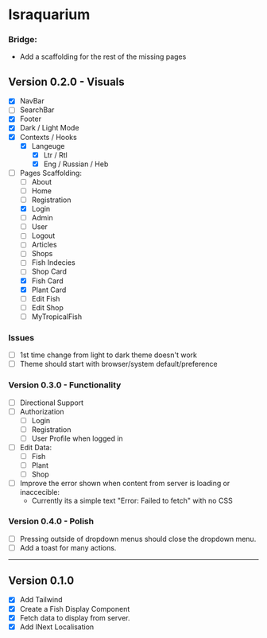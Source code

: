 # Israquarium




### Bridge:
- Add a scaffolding for the rest of the missing pages


## Version 0.2.0 - Visuals
- [X] NavBar
- [ ] SearchBar
- [X] Footer
- [X] Dark / Light Mode
- [X] Contexts / Hooks
    - [X] Langeuge 
        - [X] Ltr / Rtl
        - [X] Eng / Russian / Heb
- [ ] Pages Scaffolding:
    - [ ] About
    - [ ] Home 
    - [ ] Registration
    - [X] Login
    - [ ] Admin 
    - [ ] User
    - [ ] Logout
    - [ ] Articles
    - [ ] Shops 
    - [ ] Fish Indecies
    - [ ] Shop Card
    - [X] Fish Card
    - [X] Plant Card
    - [ ] Edit Fish 
    - [ ] Edit Shop
    - [ ] MyTropicalFish

### Issues
- [ ] 1st time change from light to dark theme doesn't work
- [ ] Theme should start with browser/system default/preference

### Version 0.3.0 - Functionality
- [ ] Directional Support
- [ ] Authorization 
    - [ ] Login
    - [ ] Registration
    - [ ] User Profile when logged in
- [ ] Edit Data:
    - [ ] Fish
    - [ ] Plant
    - [ ] Shop
- [ ] Improve the error shown when content from server is loading or inaccecible:
    - Currently its a simple text "Error: Failed to fetch" with no CSS


### Version 0.4.0 - Polish
- [ ] Pressing outside of dropdown menus should close the dropdown menu.
- [ ] Add a toast for many actions.

--- 

## Version 0.1.0
- [X] Add Tailwind
- [X] Create a Fish Display Component
- [X] Fetch data to display from server.
- [X] Add INext Localisation
